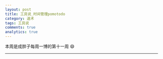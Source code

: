 ```yaml
---
layout: post
title: 工具说_时间管理pomotodo
category: 道术
tags: 工具说
comments: true
analytics: true
---
```


本周是成胖子每周一博的第十一周 :smile:

---
